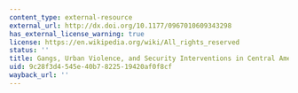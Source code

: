 ```yaml
---
content_type: external-resource
external_url: http://dx.doi.org/10.1177/0967010609343298
has_external_license_warning: true
license: https://en.wikipedia.org/wiki/All_rights_reserved
status: ''
title: Gangs, Urban Violence, and Security Interventions in Central America
uid: 9c28f3d4-545e-40b7-8225-19420af0f8cf
wayback_url: ''
---
```


